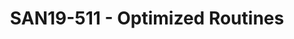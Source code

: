 ---
categories:
- san19
description: Arm and partners have been contributing extensively to library functions
  projects. It will be in the best interests of Arm software eco-system to maximize
  the value of those contributions. An amplifier will be reusing the open-source implementations
  in multiple projects. An aggregator is for anyone to collaborate the contribution
  by submitting new functions or enhancing/fixing existing functions.<br /> <br />
  However, reuse and collaboration will not just happen without appropriate license
  and copyright model. There are legal risks like license compatibility and copyright
  assignment that have to be addressed properly.<br /> <br /> Optimized Routines is
  an open source project that serves as the core of a solution to clear obstacles
  of reusing and collaboration. It uses a liberal license, the MIT license, and is
  the copyright of a single organization. This method of releasing software under
  a more permissive license in the first instance prevents the software being locked
  into restrictive licenses and allows much greater freedom for the Arm eco-system.<br
  /> <br /> This presentation will the issues in reusing and collaborating of open
  source libraries, show how the Optimized Routines addressed them and the progress
  of collabrating contributions into this project.<br />
image:
  featured: 'true'
  path: /assets/images/featured-images/san19/SAN19-511.png
session_attendee_num: '38'
session_id: SAN19-511
session_room: Sunset IV (Session 2)
session_slot:
  end_time: '2019-09-27 11:25:00'
  start_time: '2019-09-27 11:00:00'
session_speakers:
- speaker_bio: 15+ years experience on Compiler and Tools. Former GCC developer. Currently
    lead open source toolchain development in Arm.
  speaker_company: Arm
  speaker_image: /assets/images/speakers/san19/joey-ye.jpg
  speaker_location: joey.ye@arm.com
  speaker_name: Joey Ye
  speaker_position: Director of Engineering
  speaker_url: ''
  speaker_username: joey.ye
session_track: Tools
tag: session
tags:
- Open Source Development
- ' Android'
title: SAN19-511 - Optimized Routines
---